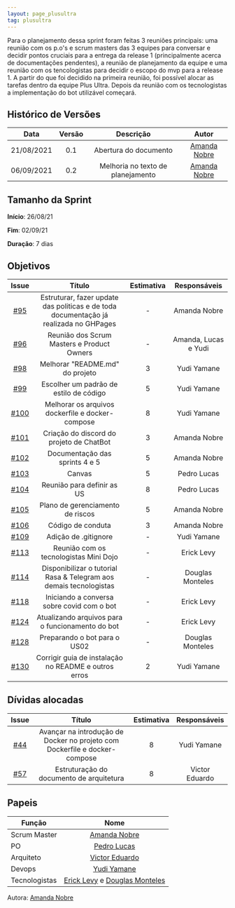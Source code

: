 ```yaml
---
layout: page_plusultra
tag: plusultra
---
```


Para o planejamento dessa sprint foram feitas 3 reuniões principais: uma reunião com os p.o's e scrum masters das 3 equipes para conversar e decidir pontos cruciais para a entrega da release 1 (principalmente acerca de documentações pendentes), a reunião de planejamento da equipe e uma reunião com os tencologistas para decidir o escopo do mvp para a release 1. A partir do que foi decidido na primeira reunião, foi possível alocar as tarefas dentro da equipe Plus Ultra. Depois da reunião com os tecnologistas a implementação do bot utilizável começará.

## Histórico de Versões

| Data       | Versão | Descrição                      | Autor             |
| :--------: | :----: | :----------:                   | :---------------: |
| 21/08/2021 |  0.1   | Abertura do documento | [Amanda Nobre](https://github.com/AmandaNbr)|
| 06/09/2021 |  0.2   | Melhoria no texto de planejamento | [Amanda Nobre](https://github.com/AmandaNbr)|

## Tamanho da Sprint

**Início**: 26/08/21

**Fim**: 02/09/21

**Duração**: 7 dias

## Objetivos

| Issue |            Título            |      Estimativa     |        Responsáveis         | 
|:-----:|:----------------------------:|:-------------------:|:---------------------------:|
| [#95](https://github.com/fga-eps-mds/2021-1-Bot/issues/95) | Estruturar, fazer update das politicas e de toda documentação já realizada no GHPages | - | Amanda Nobre |
| [#96](https://github.com/fga-eps-mds/2021-1-Bot/issues/96) | Reunião dos Scrum Masters e Product Owners | - | Amanda, Lucas e Yudi |
| [#98](https://github.com/fga-eps-mds/2021-1-Bot/issues/98) | Melhorar "README.md" do projeto | 3 | Yudi Yamane |
| [#99](https://github.com/fga-eps-mds/2021-1-Bot/issues/99) | Escolher um padrão de estilo de código | 5 | Yudi Yamane |
| [#100](https://github.com/fga-eps-mds/2021-1-Bot/issues/100) | Melhorar os arquivos dockerfile e docker-compose | 8 | Yudi Yamane |
| [#101](https://github.com/fga-eps-mds/2021-1-Bot/issues/101) | Criação do discord do projeto de ChatBot | 3 | Amanda Nobre |
| [#102](https://github.com/fga-eps-mds/2021-1-Bot/issues/102) | Documentação das sprints 4 e 5 | 5 | Amanda Nobre |
| [#103](https://github.com/fga-eps-mds/2021-1-Bot/issues/103) | Canvas | 5 | Pedro Lucas |
| [#104](https://github.com/fga-eps-mds/2021-1-Bot/issues/104) | Reunião para definir as US | 8 | Pedro Lucas |
| [#105](https://github.com/fga-eps-mds/2021-1-Bot/issues/105) | Plano de gerenciamento de riscos | 5 | Amanda Nobre |
| [#106](https://github.com/fga-eps-mds/2021-1-Bot/issues/106) | Código de conduta | 3 | Amanda Nobre |
| [#109](https://github.com/fga-eps-mds/2021-1-Bot/issues/109) | Adição de .gitignore | - | Yudi Yamane |
| [#113](https://github.com/fga-eps-mds/2021-1-Bot/issues/113) | Reunião com os tecnologistas Mini Dojo | - | Erick Levy |
| [#114](https://github.com/fga-eps-mds/2021-1-Bot/issues/114) | Disponibilizar o tutorial Rasa & Telegram aos demais tecnologistas | - | Douglas Monteles |
| [#118](https://github.com/fga-eps-mds/2021-1-Bot/issues/118) | Iniciando a conversa sobre covid com o bot | - | Erick Levy |
| [#124](https://github.com/fga-eps-mds/2021-1-Bot/issues/124) | Atualizando arquivos para o funcionamento do bot | - | Erick Levy |
| [#128](https://github.com/fga-eps-mds/2021-1-Bot/issues/128) | Preparando o bot para o US02 | - | Douglas Monteles |
| [#130](https://github.com/fga-eps-mds/2021-1-Bot/issues/130) | Corrigir guia de instalação no README e outros erros | 2 | Yudi Yamane |

## Dívidas alocadas

| Issue |            Título            |      Estimativa     |        Responsáveis         | 
|:-----:|:----------------------------:|:-------------------:|:---------------------------:|
| [#44](https://github.com/fga-eps-mds/2021-1-Bot/issues/44) | Avançar na introdução de Docker no projeto com Dockerfile e docker-compose | 8 | Yudi Yamane |
| [#57](https://github.com/fga-eps-mds/2021-1-Bot/issues/57) | Estruturação do documento de arquitetura | 8 | Victor Eduardo |

## Papeis

|      Função      |            Nome            |
|------------------|:--------------------------:|
| Scrum Master | [Amanda Nobre](https://github.com/AmandaNbr) |
| PO | [Pedro Lucas](https://github.com/PedroLSF) |
| Arquiteto | [Victor Eduardo](https://github.com/victorear05) |
| Devops | [Yudi Yamane](https://github.com/yudi-azvd) |
| Tecnologistas | [Erick Levy](https://github.com/Ericklevy) e [Douglas Monteles](https://github.com/DouglasMonteles) |

Autora: [Amanda Nobre](https://github.com/AmandaNbr)
